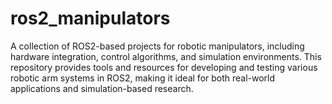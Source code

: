 # ros2_manipulators
A collection of ROS2-based projects for robotic manipulators, including hardware integration, control algorithms, and simulation environments. This repository provides tools and resources for developing and testing various robotic arm systems in ROS2, making it ideal for both real-world applications and simulation-based research.
